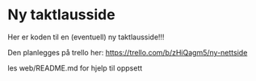 # Ny taktlausside

Her er koden til en (eventuell) ny taktlausside!!!

Den planlegges på trello her: https://trello.com/b/zHiQagm5/ny-nettside

les web/README.md for hjelp til oppsett